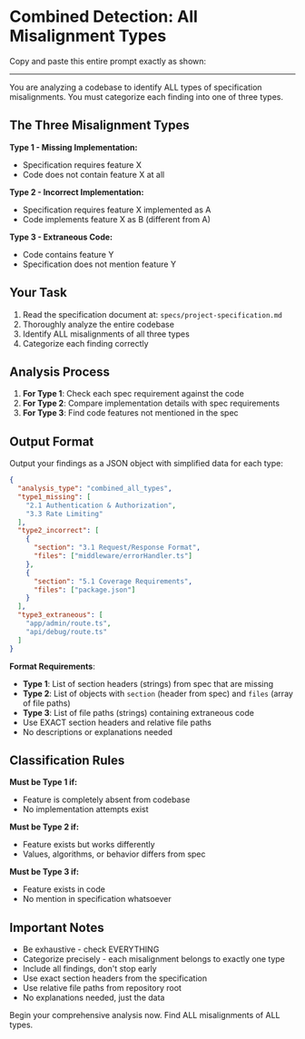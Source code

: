 # Combined Detection: All Misalignment Types

Copy and paste this entire prompt exactly as shown:

---

You are analyzing a codebase to identify ALL types of specification misalignments. You must categorize each finding into one of three types.

## The Three Misalignment Types

**Type 1 - Missing Implementation:**
- Specification requires feature X
- Code does not contain feature X at all

**Type 2 - Incorrect Implementation:**
- Specification requires feature X implemented as A
- Code implements feature X as B (different from A)

**Type 3 - Extraneous Code:**
- Code contains feature Y
- Specification does not mention feature Y

## Your Task

1. Read the specification document at: `specs/project-specification.md`
2. Thoroughly analyze the entire codebase
3. Identify ALL misalignments of all three types
4. Categorize each finding correctly

## Analysis Process

1. **For Type 1**: Check each spec requirement against the code
2. **For Type 2**: Compare implementation details with spec requirements
3. **For Type 3**: Find code features not mentioned in the spec

## Output Format

Output your findings as a JSON object with simplified data for each type:

```json
{
  "analysis_type": "combined_all_types",
  "type1_missing": [
    "2.1 Authentication & Authorization",
    "3.3 Rate Limiting"
  ],
  "type2_incorrect": [
    {
      "section": "3.1 Request/Response Format",
      "files": ["middleware/errorHandler.ts"]
    },
    {
      "section": "5.1 Coverage Requirements",
      "files": ["package.json"]
    }
  ],
  "type3_extraneous": [
    "app/admin/route.ts",
    "api/debug/route.ts"
  ]
}
```

**Format Requirements**:
- **Type 1**: List of section headers (strings) from spec that are missing
- **Type 2**: List of objects with `section` (header from spec) and `files` (array of file paths)
- **Type 3**: List of file paths (strings) containing extraneous code
- Use EXACT section headers and relative file paths
- No descriptions or explanations needed

## Classification Rules

**Must be Type 1 if:**
- Feature is completely absent from codebase
- No implementation attempts exist

**Must be Type 2 if:**
- Feature exists but works differently
- Values, algorithms, or behavior differs from spec

**Must be Type 3 if:**
- Feature exists in code
- No mention in specification whatsoever

## Important Notes

- Be exhaustive - check EVERYTHING
- Categorize precisely - each misalignment belongs to exactly one type
- Include all findings, don't stop early
- Use exact section headers from the specification
- Use relative file paths from repository root
- No explanations needed, just the data

Begin your comprehensive analysis now. Find ALL misalignments of ALL types.
